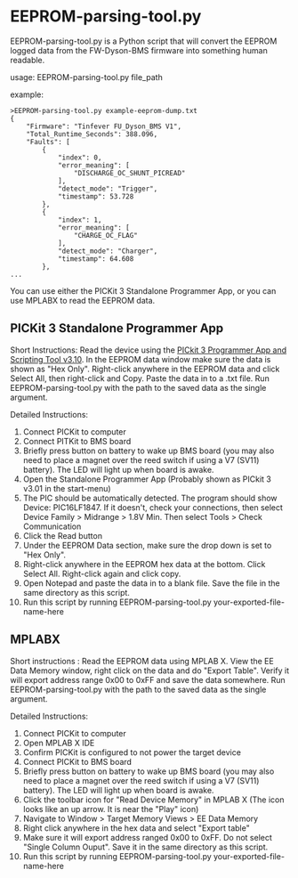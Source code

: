 # EEPROM-parsing-tool.py

EEPROM-parsing-tool.py is a Python script that will convert the EEPROM logged data from the FW-Dyson-BMS firmware into something human readable.

usage: EEPROM-parsing-tool.py file_path

example:

    >EEPROM-parsing-tool.py example-eeprom-dump.txt
    {
        "Firmware": "Tinfever FU_Dyson_BMS V1",
        "Total_Runtime_Seconds": 388.096,
        "Faults": [
            {
                "index": 0,
                "error_meaning": [
                    "DISCHARGE_OC_SHUNT_PICREAD"
                ],
                "detect_mode": "Trigger",
                "timestamp": 53.728
            },
            {
                "index": 1,
                "error_meaning": [
                    "CHARGE_OC_FLAG"
                ],
                "detect_mode": "Charger",
                "timestamp": 64.608
            },
    ...

You can use either the PICKit 3 Standalone Programmer App, or you can use MPLABX to read the EEPROM data.


PICKit 3 Standalone Programmer App
-----------------------------------

Short Instructions:
Read the device using the [PICkit 3 Programmer App and Scripting Tool v3.10](https://www.microchip.com/en-us/tools-resources/archives/mplab-ecosystem). In the EEPROM data window make sure the data is shown as "Hex Only". Right-click anywhere in the EEPROM data and click Select All, then right-click and Copy. Paste the data in to a .txt file. Run EEPROM-parsing-tool.py with the path to the saved data as the single argument.

Detailed Instructions:
1) Connect PICKit to computer
2) Connect PITKit to BMS board
3) Briefly press button on battery to wake up BMS board (you may also need to place a magnet over the reed switch if using a V7 (SV11) battery). The LED will light up when board is awake.
4) Open the Standalone Programmer App (Probably shown as PICkit 3 v3.01 in the start-menu)
5) The PIC should be automatically detected. The program should show Device: PIC16LF1847. If it doesn't, check your connections, then select Device Family > Midrange > 1.8V Min. Then select Tools > Check Communication
6) Click the Read button
7) Under the EEPROM Data section, make sure the drop down is set to "Hex Only".
8) Right-click anywhere in the EEPROM hex data at the bottom. Click Select All. Right-click again and click copy.
9) Open Notepad and paste the data in to a blank file. Save the file in the same directory as this script.
10) Run this script by running EEPROM-parsing-tool.py your-exported-file-name-here



MPLABX
--------------
Short instructions :
Read the EEPROM data using MPLAB X. View the EE Data Memory window, right click on the data and do "Export Table". Verify it will export address range 0x00 to 0xFF and save the data somewhere. Run EEPROM-parsing-tool.py with the path to the saved data as the single argument.

Detailed Instructions:
1) Connect PICKit to computer
2) Open MPLAB X IDE
3) Confirm PICKit is configured to not power the target device
4) Connect PICKit to BMS board
5) Briefly press button on battery to wake up BMS board (you may also need to place a magnet over the reed switch if using a V7 (SV11) battery). The LED will light up when board is awake.
6) Click the toolbar icon for "Read Device Memory" in MPLAB X (The icon looks like an up arrow. It is near the "Play" icon)
7) Navigate to Window > Target Memory Views > EE Data Memory
8) Right click anywhere in the hex data and select "Export table"
9) Make sure it will export address ranged 0x00 to 0xFF. Do not select "Single Column Ouput". Save it in the same directory as this script.
10) Run this script by running EEPROM-parsing-tool.py your-exported-file-name-here


